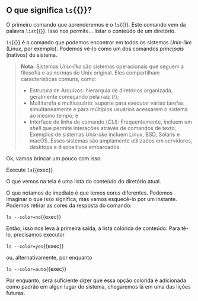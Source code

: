 ## O que significa `ls`{{}}?

O primeiro comando que aprenderemos é o `ls`{{}}. Este comando vem da palavra `list`{{}}. Isso nos permite... listar o conteúdo de um diretório.

`ls`{{}} é o comando que podemos encontrar em todos os sistemas _Unix-like_ (Linux, por exemplo). Podemos vê-lo como um dos comandos _principais_ (nativos) do sistema.

> **Nota:** Sistemas _Unix-like_ são sistemas operacionais que seguem a filosofia e as normas do Unix original. Eles compartilham características comuns, como:
> - Estrutura de Arquivos: hierarquia de diretórios organizada, geralmente começando pela raiz (/);
> - Multitarefa e multiusuário: suporte para executar várias tarefas simultaneamente e para múltiplos usuários acessarem o sistema ao mesmo tempo; e
> - Interface de linha de comando (_CLI_): Frequentemente, incluem um _shell_ que permite interações através de comandos de texto;
> Exemplos de sistemas _Unix-like_ incluem Linux, BSD, Solaris e macOS. Esses sistemas são amplamente utilizados em servidores, desktops e dispositivos embarcados.

Ok, vamos brincar um pouco com isso.

Execute `ls`{{exec}}

O que vemos na tela é uma lista do conteúdo do diretório atual.

O que notamos de imediato é que temos cores diferentes. Podemos imaginar o que isso significa, mas vamos esquecê-lo por um instante. Podemos retirar as cores da resposta do comando:

`ls --color=no`{{exec}}

Então, isso nos leva à primeira saída, a lista colorida de conteúdo. Para tê-lo, precisamos executar

`ls --color=yes`{{exec}}

ou, alternativamente, por enquanto

`ls --color=auto`{{exec}}

Por enquanto, será suficiente dizer que essa opção colorida é adicionada como padrão em algun lugar do sistema, chegaremos lá em uma das lições futuras.